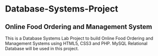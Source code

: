 # Database-Systems-Project
## Online Food Ordering and Management System

This is a Database Systems Lab Project to build Online Food Ordering and Management Systems using HTML5, CSS3 and PHP. MySQL Relational Database will be used in this project.

